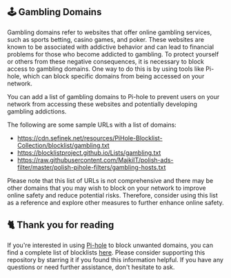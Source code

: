 ## 🕹️ Gambling Domains
Gambling domains refer to websites that offer online gambling services, such as sports betting, casino games, and poker.
These websites are known to be associated with addictive behavior and can lead to financial problems for those who become addicted to gambling.
To protect yourself or others from these negative consequences, it is necessary to block access to gambling domains.
One way to do this is by using tools like Pi-hole, which can block specific domains from being accessed on your network.

You can add a list of gambling domains to Pi-hole to prevent users on your network from accessing these websites and potentially developing gambling addictions.

The following are some sample URLs with a list of domains:
- https://cdn.sefinek.net/resources/PiHole-Blocklist-Collection/blocklist/gambling.txt
- https://blocklistproject.github.io/Lists/gambling.txt
- https://raw.githubusercontent.com/MajkiIT/polish-ads-filter/master/polish-pihole-filters/gambling-hosts.txt

Please note that this list of URLs is not comprehensive and there may be other domains that you may wish to block on your network to improve online safety and reduce potential risks.
Therefore, consider using this list as a reference and explore other measures to further enhance online safety.

## 🐈 Thank you for reading
If you're interested in using [Pi-hole](../What%20is%20Pi-hole.md) to block unwanted domains, you can find a complete list of blocklists [here](../../lists/PiHole.md).
Please consider supporting this repository by starring it if you found this information helpful.
If you have any questions or need further assistance, don't hesitate to ask.